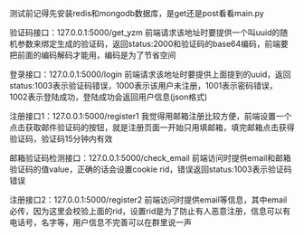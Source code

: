 测试前记得先安装redis和mongodb数据库，是get还是post看看main.py

验证码接口：127.0.0.1:5000/get_yzm     前端请求该地址时要提供一个叫uuid的随机参数来绑定生成的验证码，返回status:2000和验证码的base64编码，前端要把前面的编码解码才能用，编码是为了节省空间

登录接口：127.0.0.1:5000/login       前端请求该地址时要提供上面提到的uuid，返回status:1003表示验证码错误，1000表示该用户未注册，1001表示密码错误，1002表示登陆成功，登陆成功会返回用户信息(json格式)

注册接口1：127.0.0.1:5000/register1      我觉得用邮箱注册比较方便，前端设置一个点击获取邮件验证码的按钮，就是注册页面一开始只用填邮箱，填完邮箱点击获得验证码，验证码15分钟内有效

邮箱验证码检测接口：127.0.0.1:5000/check_email      前端访问时提供email和邮箱验证码的值value，正确的话会设置cookie rid，错误返回status:1003表示验证码错误

注册接口2：127.0.0.1:5000/register2         前端访问时提供email等信息，其中email必传，因为这里会校验上面的rid，设置rid是为了防止有人恶意注册，信息可以有电话号，名字等，用户信息不完善可以在群里说一声

